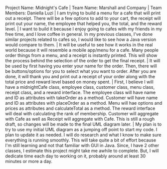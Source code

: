 Project Name: Midnight's Cafe |
Team Name: Marshall and Company |
Team Members: Daniella Luzi |
I am trying to build a menu for a cafe that will print out a receipt. There will be a few options to add to your cart, the receipt will print out your name, the employee that helped you, the total, and the reward level. |
I want to build it because I enjoy going to cafes with my friends in my free time, and I love coffee in general. In my previous classes, I've done similar projects related to cafes so, I would like to see how a Java version would compare to them. | It will be useful to see how it works in the real world because it will resemble a mobile app/menu for a cafe. Many people order things from a menu, and a receipt is instantly printed. This will show the process behind the selection of the order to get the final receipt. | It will be used by first having you enter your name for the order. Then, there will be buttons/options for you to select what you want to order. After you are done, it will thank you and print out a receipt of your order along with the total price and reward level based on money spent. | First, I believe I will have a midnightCafe class, employee class, customer class, menu class, receipt class, and a reward interface. The employee class will have name and ID as attributes with takeOrder as a method. Customer will have name and ID as attributes with placeOrder as a method. Menu will hae options and prices as attributes and calculateTotal as a method. The reward interface will deal with calculating the rank of membership. Customer will aggregate with Cafe as well as Receipt will aggregate with Cafe. This is still a rough draft, so changes will be made to the final UML diagram later. | My plan is to try to use my initial UML diagram as a jumping off point to start my code. I plan to update it as needed. I will do research and what I know to make sure everything is running smoothly. This will take quite a bit of effort because I'm still learning and not that familiar with GUI in Java. Since, I have 2 other classes, I estimate this project might take me awhile to complete. But, I will dedicate time each day to working on it, probably around at least 30 minutes or more a day.

